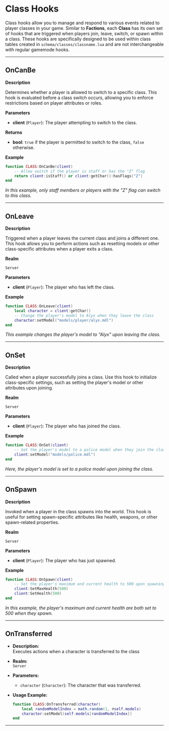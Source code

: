# Class Hooks

Class hooks allow you to manage and respond to various events related to player classes in your game. Similar to **Factions**, each **Class** has its own set of hooks that are triggered when players join, leave, switch, or spawn within a class. These hooks are specifically designed to be used within class tables created in `schema/classes/classname.lua` and are not interchangeable with regular gamemode hooks.

---

## **OnCanBe**

**Description**

Determines whether a player is allowed to switch to a specific class. This hook is evaluated before a class switch occurs, allowing you to enforce restrictions based on player attributes or roles.

**Parameters**

- **client** (`Player`): The player attempting to switch to the class.

**Returns**

- **bool**: `true` if the player is permitted to switch to the class, `false` otherwise.

**Example**

```lua
function CLASS:OnCanBe(client)
    -- Allow switch if the player is staff or has the "Z" flag
    return client:isStaff() or client:getChar():hasFlags("Z")
end
```

*In this example, only staff members or players with the "Z" flag can switch to this class.*

---

## **OnLeave**

**Description**

Triggered when a player leaves the current class and joins a different one. This hook allows you to perform actions such as resetting models or other class-specific attributes when a player exits a class.

**Realm**

`Server`

**Parameters**

- **client** (`Player`): The player who has left the class.

**Example**

```lua
function CLASS:OnLeave(client)
    local character = client:getChar()
    -- Change the player's model to Alyx when they leave the class
    character:setModel("models/player/alyx.mdl")
end
```

*This example changes the player's model to "Alyx" upon leaving the class.*

---

## **OnSet**

**Description**

Called when a player successfully joins a class. Use this hook to initialize class-specific settings, such as setting the player's model or other attributes upon joining.

**Realm**

`Server`

**Parameters**

- **client** (`Player`): The player who has joined the class.

**Example**

```lua
function CLASS:OnSet(client)
    -- Set the player's model to a police model when they join the class
    client:setModel("models/police.mdl")
end
```

*Here, the player's model is set to a police model upon joining the class.*

---

## **OnSpawn**

**Description**

Invoked when a player in the class spawns into the world. This hook is useful for setting spawn-specific attributes like health, weapons, or other spawn-related properties.

**Realm**

`Server`

**Parameters**

- **client** (`Player`): The player who has just spawned.

**Example**

```lua
function CLASS:OnSpawn(client)
    -- Set the player's maximum and current health to 500 upon spawning
    client:SetMaxHealth(500)
    client:SetHealth(500)
end
```

*In this example, the player's maximum and current health are both set to 500 when they spawn.*

---

## **OnTransferred**

- **Description:**  
  Executes actions when a character is transferred to the class

- **Realm:**  
  `Server`

- **Parameters:**
  - `character` (`Character`): The character that was transferred.

- **Usage Example:**
  ```lua
  function CLASS:OnTransferred(character)
      local randomModelIndex = math.random(1, #self.models)
      character:setModel(self.models[randomModelIndex])
  end
  ```

---